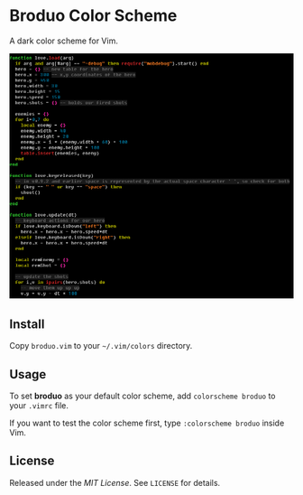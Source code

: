 # Broduo Color Scheme

A dark color scheme for Vim.

![Broduo Color Scheme Screenshot](screenshot.png "Screenshot")

## Install

Copy `broduo.vim` to your `~/.vim/colors` directory.

## Usage

To set **broduo** as your default color scheme, add `colorscheme broduo` to
your `.vimrc` file.

If you want to test the color scheme first, type `:colorscheme broduo` inside
Vim.

## License

Released under the *MIT License*. See `LICENSE` for details.

